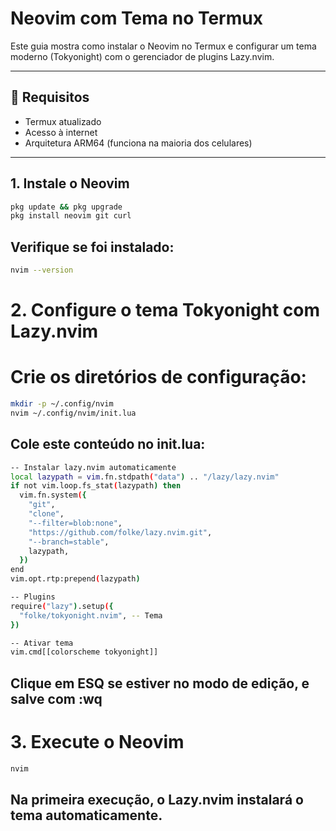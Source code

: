 # Neovim com Tema no Termux

Este guia mostra como instalar o Neovim no Termux e configurar um tema moderno (Tokyonight) com o gerenciador de plugins Lazy.nvim.

---

## 🧰 Requisitos

- Termux atualizado
- Acesso à internet
- Arquitetura ARM64 (funciona na maioria dos celulares)

---

## 1. Instale o Neovim

```bash
pkg update && pkg upgrade
pkg install neovim git curl
```

## Verifique se foi instalado:
```bash
nvim --version
```

# 2. Configure o tema Tokyonight com Lazy.nvim
# Crie os diretórios de configuração:
```bash
mkdir -p ~/.config/nvim
nvim ~/.config/nvim/init.lua
```

## Cole este conteúdo no init.lua:

```bash
-- Instalar lazy.nvim automaticamente
local lazypath = vim.fn.stdpath("data") .. "/lazy/lazy.nvim"
if not vim.loop.fs_stat(lazypath) then
  vim.fn.system({
    "git",
    "clone",
    "--filter=blob:none",
    "https://github.com/folke/lazy.nvim.git",
    "--branch=stable",
    lazypath,
  })
end
vim.opt.rtp:prepend(lazypath)

-- Plugins
require("lazy").setup({
  "folke/tokyonight.nvim", -- Tema
})

-- Ativar tema
vim.cmd[[colorscheme tokyonight]]
```

## Clique em ESQ se estiver no modo de edição, e salve com :wq

# 3. Execute o Neovim

```bash
nvim
```

## Na primeira execução, o Lazy.nvim instalará o tema automaticamente.
